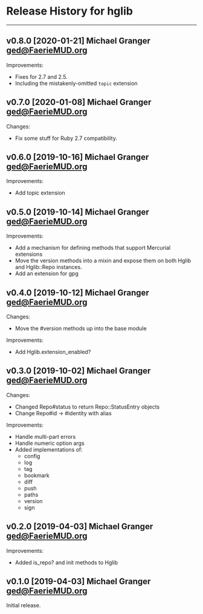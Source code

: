 # Release History for hglib

---

## v0.8.0 [2020-01-21] Michael Granger <ged@FaerieMUD.org>

Improvements:

- Fixes for 2.7 and 2.5.
- Including the mistakenly-omitted `topic` extension


## v0.7.0 [2020-01-08] Michael Granger <ged@FaerieMUD.org>

Changes:

- Fix some stuff for Ruby 2.7 compatibility.


## v0.6.0 [2019-10-16] Michael Granger <ged@FaerieMUD.org>

Improvements:

- Add topic extension


## v0.5.0 [2019-10-14] Michael Granger <ged@FaerieMUD.org>

Improvements:

- Add a mechanism for defining methods that support Mercurial extensions
- Move the version methods into a mixin and expose them on both Hglib and
  Hglib::Repo instances.
- Add an extension for gpg


## v0.4.0 [2019-10-12] Michael Granger <ged@FaerieMUD.org>

Changes:

- Move the #version methods up into the base module

Improvements:

- Add Hglib.extension_enabled?


## v0.3.0 [2019-10-02] Michael Granger <ged@FaerieMUD.org>

Changes:

- Changed Repo#status to return Repo::StatusEntry objects
- Change Repo#id -> #identity with alias

Improvements:

- Handle multi-part errors
- Handle numeric option args
- Added implementations of:
  - config
  - log
  - tag
  - bookmark
  - diff
  - push
  - paths
  - version
  - sign


## v0.2.0 [2019-04-03] Michael Granger <ged@FaerieMUD.org>

Improvements:

- Added is_repo? and init methods to Hglib


## v0.1.0 [2019-04-03] Michael Granger <ged@FaerieMUD.org>

Initial release.

